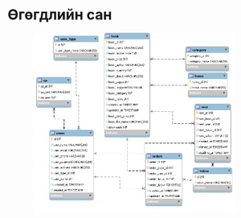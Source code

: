<h1>Өгөгдлийн сан</h1>
<p align="center"><a href="https://laravel.com" target="_blank"><img src="database design.png" width="400"></a></p>